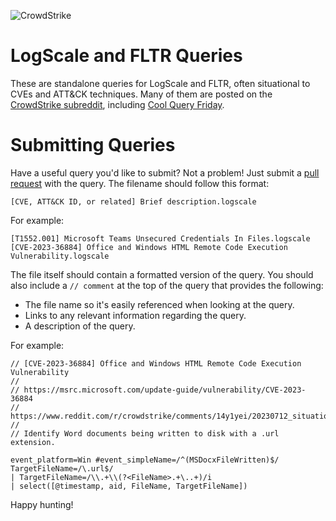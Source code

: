 ![CrowdStrike](https://www.crowdstrike.com/wp-content/uploads/2022/09/CS_Logo_2022_In-Line_All-Red_RGB.png)

# LogScale and FLTR Queries

These are standalone queries for LogScale and FLTR, often situational to CVEs and ATT&CK techniques. Many of them are posted on the [CrowdStrike subreddit](https://www.reddit.com/r/crowdstrike/), including [Cool Query Friday](https://www.reddit.com/r/crowdstrike/?f=flair_name%3A%22CQF%22). 

# Submitting Queries

Have a useful query you'd like to submit? Not a problem! Just submit a [pull request](https://github.com/CrowdStrike/logscale-community-content/pulls) with the query. The filename should follow this format:

`[CVE, ATT&CK ID, or related] Brief description.logscale`

For example:

`[T1552.001] Microsoft Teams Unsecured Credentials In Files.logscale`
`[CVE-2023-36884] Office and Windows HTML Remote Code Execution Vulnerability.logscale`

The file itself should contain a formatted version of the query. You should also include a `// comment` at the top of the query that provides the following:

- The file name so it's easily referenced when looking at the query.
- Links to any relevant information regarding the query. 
- A description of the query.

For example:

```
// [CVE-2023-36884] Office and Windows HTML Remote Code Execution Vulnerability
//
// https://msrc.microsoft.com/update-guide/vulnerability/CVE-2023-36884
// https://www.reddit.com/r/crowdstrike/comments/14y1yei/20230712_situational_awareness_microsoft_office/
//
// Identify Word documents being written to disk with a .url extension.

event_platform=Win #event_simpleName=/^(MSDocxFileWritten)$/ TargetFileName=/\.url$/ 
| TargetFileName=/\\.+\\(?<FileName>.+\..+)/i 
| select([@timestamp, aid, FileName, TargetFileName]) 
```

Happy hunting!
